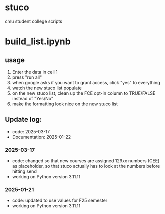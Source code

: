 # stuco
cmu student college scripts

# build_list.ipynb
## usage
1.   Enter the data in cell 1
2.   press "run all"
3.   when google asks if you want to grant access, click "yes" to everything
4.   watch the new stuco list populate
5.   on the new stuco list, clean up the FCE opt-in column to TRUE/FALSE instead of "Yes/No"
6.   make the formatting look nice on the new stuco list

## Update log:
* code: 2025-03-17
* Documentation: 2025-01-22

### 2025-03-17
* code: changed so that new courses are assigned 129xx numbers (CEE) as placeholder, so that stuco actually has to look at the numbers before hitting send
* working on Python version 3.11.11

### 2025-01-21
* code: updated to use values for F25 semester
* working on Python version 3.11.11
